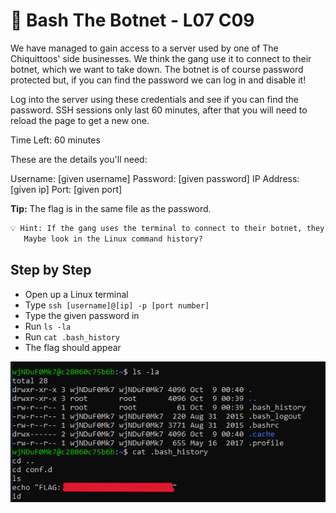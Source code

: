 # 🔨 Bash The Botnet - L07 C09

We have managed to gain access to a server used by one of The Chiquittoos' side businesses. We think the gang use it to connect to their botnet, which we want to take down. The botnet is of course password protected but, if you can find the password we can log in and disable it!

Log into the server using these credentials and see if you can find the password.
SSH sessions only last 60 minutes, after that you will need to reload the page to get a new one.

Time Left: 60 minutes

These are the details you'll need:

Username: [given username] Password: [given password] IP Address: [given ip] Port: [given port]

**Tip:** The flag is in the same file as the password.

```txt
💡 Hint: If the gang uses the terminal to connect to their botnet, they may have typed the password in there.
   Maybe look in the Linux command history?
```

## Step by Step

- Open up a Linux terminal
- Type `ssh [username]@[ip] -p [port number]`
- Type the given password in
- Run `ls -la`
- Run `cat .bash_history`
- The flag should appear

![sending message](/assets/bashthebotnet1.png)
